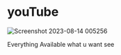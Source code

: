 # youTube
![Screenshot 2023-08-14 005256](https://github.com/Khushbu001656/youTube/assets/139963700/9fc15cff-fd2c-4bd4-951e-771f481bc9c9)

Everything Available what u want see
